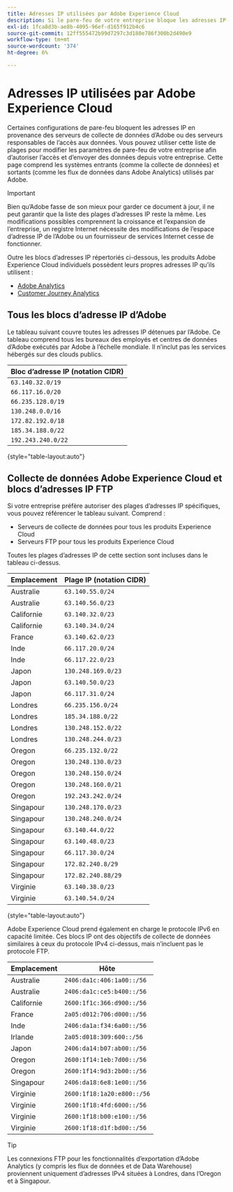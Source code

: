 ```yaml
---
title: Adresses IP utilisées par Adobe Experience Cloud
description: Si le pare-feu de votre entreprise bloque les adresses IP qui proviennent de l’Adobe, utilisez cette liste pour mettre à jour les paramètres de votre pare-feu.
exl-id: 1fca8d3b-ae8b-4095-96ef-d165f912b4c6
source-git-commit: 12ff555472b99d7297c3d180e786f300b2d490e9
workflow-type: tm+mt
source-wordcount: '374'
ht-degree: 6%

---
```


# Adresses IP utilisées par Adobe Experience Cloud

Certaines configurations de pare-feu bloquent les adresses IP en provenance des serveurs de collecte de données d’Adobe ou des serveurs responsables de l’accès aux données. Vous pouvez utiliser cette liste de plages pour modifier les paramètres de pare-feu de votre entreprise afin d’autoriser l’accès et d’envoyer des données depuis votre entreprise. Cette page comprend les systèmes entrants (comme la collecte de données) et sortants (comme les flux de données dans Adobe Analytics) utilisés par Adobe.

>[!IMPORTANT]
>
>Bien qu’Adobe fasse de son mieux pour garder ce document à jour, il ne peut garantir que la liste des plages d’adresses IP reste la même. Les modifications possibles comprennent la croissance et l’expansion de l’entreprise, un registre Internet nécessite des modifications de l’espace d’adresse IP de l’Adobe ou un fournisseur de services Internet cesse de fonctionner.

Outre les blocs d’adresses IP répertoriés ci-dessous, les produits Adobe Experience Cloud individuels possèdent leurs propres adresses IP qu’ils utilisent :

* [Adobe Analytics](https://experienceleague.adobe.com/en/docs/analytics/technotes/ip-addresses)
* [Customer Journey Analytics](https://experienceleague.adobe.com/en/docs/analytics-platform/using/technotes/ip-addresses)

## Tous les blocs d’adresse IP d’Adobe

Le tableau suivant couvre toutes les adresses IP détenues par l’Adobe. Ce tableau comprend tous les bureaux des employés et centres de données d’Adobe exécutés par Adobe à l’échelle mondiale. Il n’inclut pas les services hébergés sur des clouds publics.

| Bloc d’adresse IP (notation CIDR) |
| --- |
| `63.140.32.0/19` |
| `66.117.16.0/20` |
| `66.235.128.0/19` |
| `130.248.0.0/16` |
| `172.82.192.0/18` |
| `185.34.188.0/22` |
| `192.243.240.0/22` |

{style="table-layout:auto"}

## Collecte de données Adobe Experience Cloud et blocs d’adresses IP FTP

Si votre entreprise préfère autoriser des plages d’adresses IP spécifiques, vous pouvez référencer le tableau suivant. Comprend :

* Serveurs de collecte de données pour tous les produits Experience Cloud
* Serveurs FTP pour tous les produits Experience Cloud

Toutes les plages d’adresses IP de cette section sont incluses dans le tableau ci-dessus.

| Emplacement | Plage IP (notation CIDR) |
| --- | --- |
| Australie | `63.140.55.0/24` |
| Australie | `63.140.56.0/23` |
| Californie | `63.140.32.0/23` |
| Californie | `63.140.34.0/24` |
| France | `63.140.62.0/23` |
| Inde | `66.117.20.0/24` |
| Inde | `66.117.22.0/23` |
| Japon | `130.248.169.0/23` |
| Japon | `63.140.50.0/23` |
| Japon | `66.117.31.0/24` |
| Londres | `66.235.156.0/24` |
| Londres | `185.34.188.0/22` |
| Londres | `130.248.152.0/22` |
| Londres | `130.248.244.0/23` |
| Oregon | `66.235.132.0/22` |
| Oregon | `130.248.130.0/23` |
| Oregon | `130.248.150.0/24` |
| Oregon | `130.248.160.0/21` |
| Oregon | `192.243.242.0/24` |
| Singapour | `130.248.170.0/23` |
| Singapour | `130.248.240.0/24` |
| Singapour | `63.140.44.0/22` |
| Singapour | `63.140.48.0/23` |
| Singapour | `66.117.30.0/24` |
| Singapour | `172.82.240.8/29` |
| Singapour | `172.82.240.88/29` |
| Virginie | `63.140.38.0/23` |
| Virginie | `63.140.54.0/24` |

{style="table-layout:auto"}

Adobe Experience Cloud prend également en charge le protocole IPv6 en capacité limitée. Ces blocs IP ont des objectifs de collecte de données similaires à ceux du protocole IPv4 ci-dessus, mais n’incluent pas le protocole FTP.

| Emplacement | Hôte |
| --- | --- |
| Australie | `2406:da1c:406:1a00::/56` |
| Australie | `2406:da1c:ce5:b400::/56` |
| Californie | `2600:1f1c:366:d900::/56` |
| France | `2a05:d012:706:d000::/56` |
| Inde | `2406:da1a:f34:6a00::/56` |
| Irlande | `2a05:d018:309:600::/56` |
| Japon | `2406:da14:b07:ab00::/56` |
| Oregon | `2600:1f14:1eb:7d00::/56` |
| Oregon | `2600:1f14:9d3:2b00::/56` |
| Singapour | `2406:da18:6e8:1e00::/56` |
| Virginie | `2600:1f18:1a20:e800::/56` |
| Virginie | `2600:1f18:4fd:6000::/56` |
| Virginie | `2600:1f18:b00:e100::/56` |
| Virginie | `2600:1f18:d1f:bd00::/56` |

>[!TIP]
>
>Les connexions FTP pour les fonctionnalités d’exportation d’Adobe Analytics (y compris les flux de données et de Data Warehouse) proviennent uniquement d’adresses IPv4 situées à Londres, dans l’Oregon et à Singapour.
